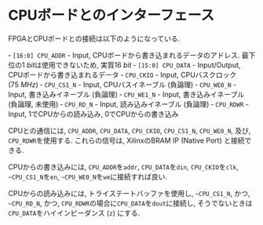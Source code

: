 # CPUボードとのインターフェース

FPGAとCPUボードとの接続は以下のようになっている.

‐ `[16:0] CPU_ADDR` - Input, CPUボードから書き込まれるデータのアドレス. 最下位の$\SI{1}{bit}$は使用できないため, 実質$\SI{16}{bit}$
‐ `[15:0] CPU_DATA` - Input/Output, CPUボードから書き込まれるデータ
‐ `CPU_CKIO` - Input, CPUバスクロック ($\SI{75}{MHz}$)
‐ `CPU_CS1_N` - Input, CPUバスイネーブル (負論理)
‐ `CPU_WE0_N` - Input, 書き込みイネーブル (負論理)
‐ `CPU_WE1_N` - Input, 書き込みイネーブル (負論理, 未使用)
‐ `CPU_RD_N` - Input, 読み込みイネーブル (負論理)
‐ `CPU_RDWR` - Input, 1でCPUからの読み込み, 0でCPUからの書き込み

CPUとの通信には, `CPU_ADDR`, `CPU_DATA`, `CPU_CKIO`, `CPU_CS1_N`, `CPU_WE0_N`, 及び, `CPU_RDWR`を使用する.
これらの信号は, XilinxのBRAM IP (Native Port) と接続できる.

CPUからの書き込みには, `CPU_ADDR`を`addr`, `CPU_DATA`を`din`, `CPU_CKIO`を`clk`, `~CPU_CS1_N`を`en`, `~CPU_WE0_N`を`we`に接続すれば良い.

CPUからの読み込みには, トライステートバッファを使用し, `~CPU_CS1_N`, かつ, `~CPU_RD_N`, かつ, `CPU_RDWR`の場合に`CPU_DATA`を`dout`に接続し, そうでないときは`CPU_DATA`をハイインピーダンス (`z`) にする.
